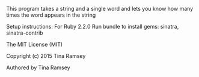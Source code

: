 This program takes a string and a single word and lets you know how many times the word appears in the string

Setup instructions:
For Ruby 2.2.0
Run bundle to install gems: sinatra, sinatra-contrib  

The MIT License (MIT)

Copyright (c) 2015 Tina Ramsey

Authored by Tina Ramsey
